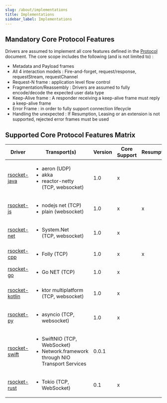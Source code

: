 ```yaml
---
slug: /about/implementations
title: Implementations
sidebar_label: Implementations
---
```


## Mandatory Core Protocol Features

Drivers are assumed to implement all core features defined in the [Protocol](protocol.md) document.
The core scope includes the following (and is not limited to) :

- Metadata and Payload frames
- All 4 interaction models : Fire-and-forget, request/response, requestStream, requestChannel
- Request-N frame : application level flow control
- Fragmentation/Reassembly : Drivers are assumed to fully encode/decode the expected user data type
- Keep-Alive frame : A responder receiving a keep-alive frame must reply a keep-alive frame
- Error Frame : in order to fully support connection lifecycle
- Handling the unexpected : If Resumption, Leasing or an extension is not supported, rejected error frames must be used

## Supported Core Protocol Features Matrix

| Driver                                                      | Transport(s)                                                                                         | Version | Core Support | Resumption | Leasing | RPC |
| ----------------------------------------------------------- | ---------------------------------------------------------------------------------------------------- | ------- | ------------ | ---------- | ------- | --- |
| [rsocket-java](https://github.com/rsocket/rsocket-java)     | <ul><li>aeron (UDP)</li><li>akka</li><li>reactor-netty <br />(TCP, websocket)</li></ul>              | 1.0     | x            |            | x       | x   |
| [rsocket-js](https://github.com/rsocket/rsocket-js)         | <ul><li>nodejs net (TCP)</li><li>plain (websocket)</li></ul>                                         | 1.0     | x            | x          |         | x   |
| [rsocket-net](https://github.com/rsocket/rsocket-net)       | <ul><li>System.Net <br />(TCP, websocket)</li></ul>                                                  | 1.0     | x            |            |         | x   |
| [rsocket-cpp](https://github.com/rsocket/rsocket-cpp)       | <ul><li>Folly (TCP)</li></ul>                                                                        | 1.0     | x            | x          |         |     |
| [rsocket-go](https://github.com/rsocket/rsocket-go)         | <ul><li>Go NET (TCP)</li></ul>                                                                       | 1.0     | x            |            |         | x   |
| [rsocket-kotlin](https://github.com/rsocket/rsocket-kotlin) | <ul><li>ktor multiplatform<br />(TCP, websocket)</li></ul>                                           | 1.0     | x            |            |         |     |
| [rsocket-py](https://github.com/rsocket/rsocket-py)         | <ul><li>asyncio (TCP, websocket)</li></ul>                                                           | 1.0     | x            |            | x       |     |
| [rsocket-swift](https://github.com/rsocket/rsocket-swift)   | <ul><li>SwiftNIO (TCP, WebSocket)</li><li>Network.framework through NIO Transport Services</li></ul> | 0.0.1   |              |            |         |     |
| [rsocket-rust](https://github.com/rsocket/rsocket-rust)     | <ul><li>Tokio (TCP, WebSocket)</li></ul>                                                             | 0.1     | x            |            |         |     |
